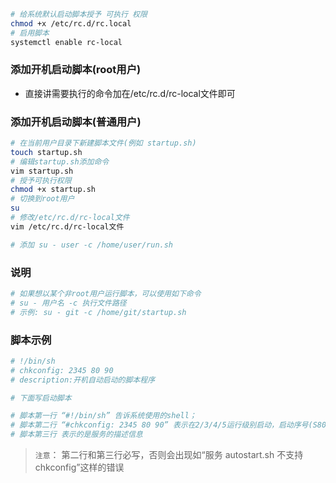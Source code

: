 ```bash
# 给系统默认启动脚本授予 可执行 权限
chmod +x /etc/rc.d/rc.local
# 启用脚本
systemctl enable rc-local
```

### 添加开机启动脚本(root用户)
- 直接讲需要执行的命令加在/etc/rc.d/rc-local文件即可

### 添加开机启动脚本(普通用户)
```bash
# 在当前用户目录下新建脚本文件(例如 startup.sh)
touch startup.sh
# 编辑startup.sh添加命令
vim startup.sh
# 授予可执行权限
chmod +x startup.sh
# 切换到root用户
su
# 修改/etc/rc.d/rc-local文件
vim /etc/rc.d/rc-local文件

# 添加 su - user -c /home/user/run.sh
```

### 说明

```bash
# 如果想以某个非root用户运行脚本，可以使用如下命令
# su - 用户名 -c 执行文件路径
# 示例: su - git -c /home/git/startup.sh
```

### 脚本示例
```bash
# !/bin/sh
# chkconfig: 2345 80 90
# description:开机自动启动的脚本程序

# 下面写启动脚本

# 脚本第一行 “#!/bin/sh” 告诉系统使用的shell； 
# 脚本第二行 “#chkconfig: 2345 80 90” 表示在2/3/4/5运行级别启动，启动序号(S80)，关闭序号(K90)； 
# 脚本第三行 表示的是服务的描述信息
```

> `注意`： 第二行和第三行必写，否则会出现如“服务 autostart.sh 不支持 chkconfig”这样的错误
